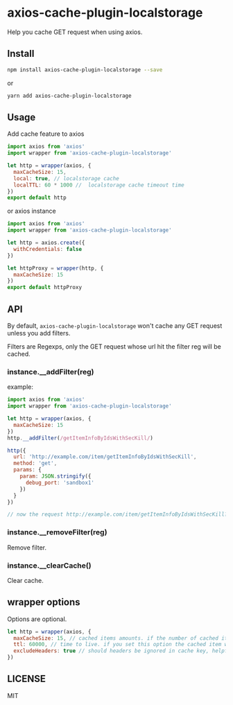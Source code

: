 # axios-cache-plugin-localstorage

Help you cache GET request when using axios.

## Install

```bash
npm install axios-cache-plugin-localstorage --save
```

or

```bash
yarn add axios-cache-plugin-localstorage
```

## Usage

Add cache feature to axios

```javascript
import axios from 'axios'
import wrapper from 'axios-cache-plugin-localstorage'

let http = wrapper(axios, {
  maxCacheSize: 15,
  local: true, // localstorage cache
  localTTL: 60 * 1000 //  localstorage cache timeout time
})
export default http
```

or axios instance

```javascript
import axios from 'axios'
import wrapper from 'axios-cache-plugin-localstorage'

let http = axios.create({
  withCredentials: false
})

let httpProxy = wrapper(http, {
  maxCacheSize: 15
})
export default httpProxy
```

## API

By default, `axios-cache-plugin-localstorage` won't cache any GET request unless you add filters.

Filters are Regexps, only the GET request whose url hit the filter reg will be cached.

### instance.\_\_addFilter(reg)

example:

```javascript
import axios from 'axios'
import wrapper from 'axios-cache-plugin-localstorage'

let http = wrapper(axios, {
  maxCacheSize: 15
})
http.__addFilter(/getItemInfoByIdsWithSecKill/)

http({
  url: 'http://example.com/item/getItemInfoByIdsWithSecKill',
  method: 'get',
  params: {
    param: JSON.stringify({
      debug_port: 'sandbox1'
    })
  }
})

// now the request http://example.com/item/getItemInfoByIdsWithSecKill?param=%7B%22debug_port%22:%22sandbox1%22%7D has been cached
```

### instance.\_\_removeFilter(reg)

Remove filter.

### instance.\_\_clearCache()

Clear cache.

## wrapper options

Options are optional.

```javascript
let http = wrapper(axios, {
  maxCacheSize: 15, // cached items amounts. if the number of cached items exceeds, the earliest cached item will be deleted. default number is 15.
  ttl: 60000, // time to live. if you set this option the cached item will be auto deleted after ttl(ms).
  excludeHeaders: true // should headers be ignored in cache key, helpful for ignoring tracking headers
})
```

## LICENSE

MIT
